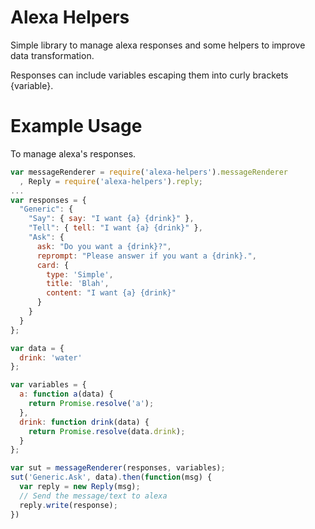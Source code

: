 # Alexa Helpers

Simple library to manage alexa responses and some helpers to improve data transformation.

Responses can include variables escaping them into curly brackets {variable}.

# Example Usage

To manage alexa's responses.

```javascript
var messageRenderer = require('alexa-helpers').messageRenderer
  , Reply = require('alexa-helpers').reply;
...
var responses = {
  "Generic": {
    "Say": { say: "I want {a} {drink}" },
    "Tell": { tell: "I want {a} {drink}" },
    "Ask": { 
      ask: "Do you want a {drink}?",
      reprompt: "Please answer if you want a {drink}.",
      card: {
        type: 'Simple',
        title: 'Blah',
        content: "I want {a} {drink}"
      }
    }
  }
};

var data = {
  drink: 'water'
};

var variables = {
  a: function a(data) {
    return Promise.resolve('a');
  },
  drink: function drink(data) {
    return Promise.resolve(data.drink);
  }
};

var sut = messageRenderer(responses, variables);
sut('Generic.Ask', data).then(function(msg) {
  var reply = new Reply(msg);
  // Send the message/text to alexa
  reply.write(response);
})

```